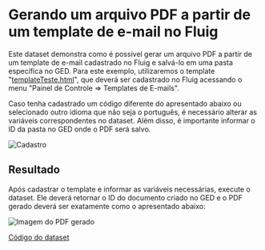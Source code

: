 # Gerando um arquivo PDF a partir de um template de e-mail no Fluig

Este dataset demonstra como é possível gerar um arquivo PDF a partir de um template de e-mail cadastrado no Fluig e salvá-lo em uma pasta específica no GED. Para este exemplo, utilizaremos o template "[templateTeste.html](https://github.com/sergiomachadosilva/fluig-datasets/blob/master/\gerarPdfTemplateEmail/templateTeste.html)", que deverá ser cadastrado no Fluig acessando o menu "Painel de Controle => Templates de E-mails".

Caso tenha cadastrado um código diferente do apresentado abaixo ou selecionado outro idioma que não seja o português, é necessário alterar as variáveis correspondentes no dataset. Além disso, é importante informar o ID da pasta no GED onde o PDF será salvo.

![Cadastro](https://github.com/sergiomachadosilva/fluig-datasets/blob/master/\gerarPdfTemplateEmail/print_cadastro_template.png)

## Resultado
Após cadastrar o template e informar as variáveis necessárias, execute o dataset. Ele deverá retornar o ID do documento criado no GED e o PDF gerado deverá ser exatamente como o apresentado abaixo:

![Imagem do PDF gerado](https://github.com/sergiomachadosilva/fluig-datasets/blob/master/\gerarPdfTemplateEmail/Lista_de_Estados.jpg)


[Código do dataset](gerarPdfTemplateEmail.js)
